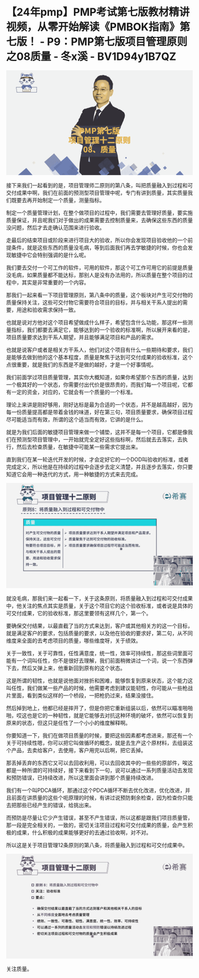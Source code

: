 # 【24年pmp】PMP考试第七版教材精讲视频，从零开始解读《PMBOK指南》第七版！ - P9：PMP第七版项目管理原则之08质量 - 冬x溪 - BV1D94y1B7QZ

![](img/99ba0a2df04a28bf0347f0fc28f56d78_0.png)

接下来我们一起看到的是，项目管理师二原则的第八条，叫把质量融入到过程和可交付成果中啊，我们在前面的预测型项目管理中呢，专门有讲到质量，其实质量我们既要去再开始制定一个质量，测量指标。

制定一个质量管理计划，在整个做项目的过程中，我们需要去管理好质量，要实施质量保证，并且呢我们对于做出的成果需要去控制质量来，去确保这些东西的质量没问题，然后才去走确认范围来进行验收。

走最后的结束项目或阶段来进行项目大的验收，所以你会发现项目验收他的一个前提条件，就是这些东西的质量没毛病，等到后面我们再去学敏捷的时候，你也会发现敏捷中它会特别强调的是什么呢。

我们要去交付一个可工作的软件，可用的软件，那这个可工作可用它的前提是质量没毛病，如果质量都不能达标，那别人是没有办法用的，所以质量在整个项目的过程中，其实是非常重要的一个内容。

那我们一起来看一下项目管理原则，第八条中的质量，这个板块对产生可交付物的质量保持关注，这些可交付物它需要符合项目的目标，并与相关干系人提出的需要，用途和验收需求保持一致。

也就是说对方他对这个项目希望做成什么样子，希望包含什么功能，那这样一些测量指标，我们都要去满足它，能够达到的一个验收的标准啊，所以展开来看的是，项目质量要求达到干系人期望，并且能够满足项目和产品的需求。

也就是说客户或者是相关方干系人，他们对这个项目有什么一些期待和要求，我们是能够去做到他的这个基本程度，质量是聚焦于达到可交付成果的验收标准，这个点很重要，就是我们的东西是不是做的越好，才是一个好事情呢。

我们前面学过项目质量管理，其实你大概知道，如果你希望那个东西的质量，达到一个极其好的一个状态，你需要付出代价是很昂贵的，而我们每一个项目呢，它都有一定的资金，对应的，它就会有一个质量的一个标准。

理论上来讲是刚好够用，刚好达标是最为合适的一个状态，并不是越高越好，因为每一份质量提高都是带着金钱的味道，好在第三句，项目质量要求，确保项目过程尽可能适当而有效，所谓的这个适当而有效，它讲的是什么。

就是为我们后面的敏捷项目管理来做一个铺垫，这并不是每一个项目，它都是像我们在预测型项目管理中，一开始就完全定好这些指标啊，然后就去去落实，去执行，然后去检查质量，在敏捷中可能某一些需求它提出来。

直到我们在某一轮迭代开发的时候，才会定好它的一个DOD叫验收的标准，或者完成定义，所以他是在持续的过程中会逐步去定义清楚，并且逐步去落实，你只要知道它会用一种迭代的方式，用一种敏捷的方式来去完成。



![](img/99ba0a2df04a28bf0347f0fc28f56d78_2.png)

就没毛病，那我们来一起看一下，关于这条原则，将质量融入到过程和可交付成果中，他关注的焦点其实是质量，关于这个项目它的这个验收标准，或者说是具体的可交付成果，它的验收标准，那这里要领有这样几个，第一个。

要确保交付结果，以最直截了当的方式来达到，客户或其他相关方的这一个目标，就是满足客户的要求，包括质量的要求，以及他在验收的要求好，第二句，从不同维度来全面的去考虑项目的质量，哪些维度呀，关于绩效。

关于一致性，关于可靠性，任性满意度，统一性，效率可持续性，那这些词里面可能有一个词叫任性，你不是很好去理解，我们前面稍微讲过一个词，说一个东西弹下去，然后又弹上来，他重新回到原有的这个状态。

这是所谓的韧性，也就是说他面对挫折和困难，能够恢复到原来状态，这个能力这叫任性，我们做某一些产品的时候，他需要考虑到建议能韧性，你可能从一些枪战片里面，看到类似这样的一个桥段，一把枪扔过来，结果没接住。

然后掉到地上，他都已经是摔开了，但是你把它重新组装以后，依然可以瞄准啪啪啪，哎这也是它的一种韧性，就是它能够去对抗这种环境的破坏，依然可以恢复到原来的状态，但这只是任性了一个小小的维度解释啊。

你要知道一下，我们在做项目质量的时候，要把这些因素都考虑进来，那还有一个关于可持续性嗯，你可以把它叫做循环的概念，就是去生产这个原材料，去组装这个产品，去卖给客户，去使用，客户用完以后啊，把它丢掉。

那丢掉丢弃的东西它又可以去回收利用，可以去回收其中的一些些的原部件，唉这都是一种所谓的可持续好，接下来看到下一句，说可以通过一系列质量活动去发现和预防错误，已持续改进，所以这里面会讲到那个质量持续改进。

我们有一个叫PDCA循环，那通过这个PDCA循环不断去优化改进，优化改进，并且前面在讲质量的这些个呃原理的时候，有讲过说预防剩余检查，因为检查你只能去把那些已经产生的错误，给挑出来。

而预防是尽量让它少产生错误，甚至不产生错误，所以这都是跟我们项目质量管，那一段是完全相关的，一致的，密切关注项目过程和可交付成果的质量，会产生积极的成果，什么积极的成果能够更好的去通过验收啊，对不对。

所以这是关于项目管理12条原则的第八条，将质量融入到过程和可交付成果中。

![](img/99ba0a2df04a28bf0347f0fc28f56d78_4.png)

关注质量。